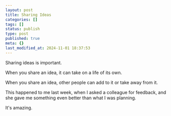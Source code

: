 ```yaml
---
layout: post
title: Sharing Ideas
categories: []
tags: []
status: publish
type: post
published: true
meta: {}
last_modified_at: 2024-11-01 18:37:53
---
```


Sharing ideas is important.

When you share an idea, it can take on a life of its own.

When you share an idea, other people can add to it or take away from it.

This happened to me last week, when I asked a colleague for feedback, and she gave me something even better than what I was planning.

It's amazing.
